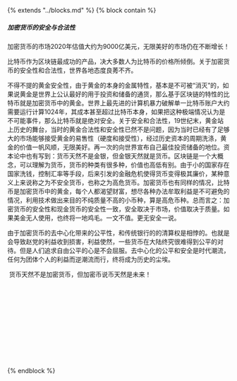 {%  extends "../blocks.md"  %}
{%  block contain  %}

##### 加密货币的安全与合法性

​        加密货币的市场2020年估值大约为9000亿美元，无限美好的市场仍在不断增长！

​        比特币作为区块链最成功的产品，决大多数人为比特币的价格所倾倒。关于加密货币的安全性和合法性，世界各地态度良莠不齐。

​       不得不提的黄金安全性，由于黄金的本身的金属特性，基本是不可被“消灭”的，如果说黄金是世界上公认最好的用于投资和储备的通货，那么基于区块链的特性的比特币就是加密货币中的黄金。世界上最先进的计算机暴力破解单一比特币账户大约需要运行计算1024年，其成本甚至超过比特币本身，如果把这种极端情况认为是不可能事件，那么比特币就是绝对安全。关于安全和合法性，19世纪末，黄金站上历史的舞台，当时的黄金合法性和安全性已然不是问题，因为当时已经有了足够大的市场能够接受黄金的易售性（硬度和接受性），经过历史资本的周期洗涤，黄金的价值一帆风顺，无限美好。再一次的向世界宣布自己最佳投资储备的地位。资本论中也有写到：货币天然不是金银，但金银天然就是货币。区块链是一个大概念，可以理解为货币，货币的种类有很多种，价值也高低有别。由于小的国家存在国家洗钱，控制汇率等手段，后来引发的金融危机使得货币变得极其廉价，某种意义上来说称之为不安全货币，也称之为高危货币。加密货币也有同样的情况，比特币是加密货币中的黄金，每个人都渴望财富，想尽各种办法牟取利益是不可避免的情况，利用技术做出来目的不纯质量不高的小币种，算是高危币种。总而言之：加密货币的安全性和现金货币的安全性一致，安全取决于市场，价值取决于质量。如果美金无人使用，也终将一地鸡毛。一文不值。更无安全一说。

​       由于加密货币的去中心化带来的公平性，和传统银行的的清算权是相悖的。也就是会导致赵党的利益收到损害，利益使然，一些货币在大陆终究很难得到公平的对待。但是人们追求自由公平的心是不会屈服。去中心化的公平和安全是时代潮流，任何为团体个人的利益而逆潮流而行，终将成为历史的尘埃。

​      货币天然不是加密货币，但加密币说币天然是未来！

​      

​         

​    

​     

​       

​     

{% endblock  %}